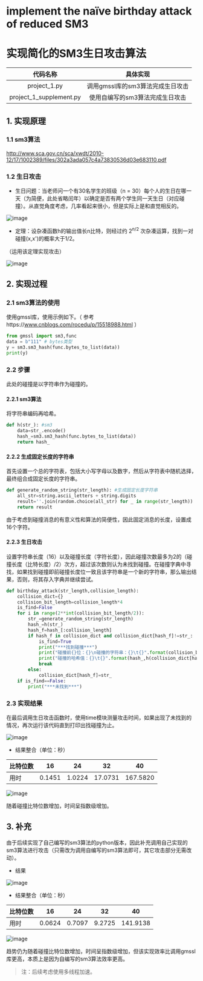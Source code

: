 # implement the naïve birthday attack of reduced SM3
# 实现简化的SM3生日攻击算法

|        代码名称         |             具体实现             |
| :---------------------: | :------------------------------: |
|      project_1.py       | 调用gmssl库的sm3算法完成生日攻击 |
| project_1_supplement.py | 使用自编写的sm3算法完成生日攻击  |

## 1. 实现原理
### 1.1 sm3算法
http://www.sca.gov.cn/sca/xwdt/2010-12/17/1002389/files/302a3ada057c4a73830536d03e683110.pdf
### 1.2 生日攻击
- 生日问题：当老师问一个有30名学生的班级（n = 30）每个人的生日在哪一天（为简便，此处省略闰年）以确定是否有两个学生同一天生日（对应碰撞）。从直觉角度考虑，几率看起来很小，但是实际上是和直觉相反的。

![image](https://github.com/hhhhtttgxy/homework_readme/assets/132645676/a69968e1-47f2-4e3e-99aa-491e1d1fdf3f)


- 定理：设杂凑函数h的输出值长n比特，则经过约 $2^{n/2}$ 次杂凑运算，找到一对碰撞(x,x')的概率大于1/2。

（运用该定理实现攻击）

![image](https://github.com/hhhhtttgxy/homework_readme/assets/132645676/7b50630b-a556-4ee2-ac36-1e995316aee8)

## 2. 实现过程
### 2.1 sm3算法的使用
使用gmssl库，使用示例如下。（ 参考https://www.cnblogs.com/rocedu/p/15518988.html ）
```python
from gmssl import sm3,func
data = b"111" # bytes类型
y = sm3.sm3_hash(func.bytes_to_list(data))
print(y)
```
### 2.2 步骤
此处的碰撞是以字符串作为碰撞的。

#### 2.2.1 sm3算法
将字符串编码再哈希。
```python
def h(str_): #sm3
    data=str_.encode()
    hash_=sm3.sm3_hash(func.bytes_to_list(data))
    return hash_
```
#### 2.2.2 生成固定长度的字符串
首先设置一个总的字符表，包括大小写字母以及数字，然后从字符表中随机选择，最终组合成固定长度的字符串。
```python
def generate_random_string(str_length): #生成固定长度字符串
    all_str=string.ascii_letters + string.digits
    result=''.join(random.choice(all_str) for _ in range(str_length))
    return result
```
由于考虑到碰撞消息的有意义性和算法的简便性，因此固定消息的长度，设置成16个字符。
#### 2.2.3 生日攻击
设置字符串长度（16）以及碰撞长度（字符长度），因此碰撞次数最多为2的（碰撞长度（比特长度）/2）次方，超过该次数则认为未找到碰撞。在碰撞字典中寻找，如果找到碰撞即前碰撞长度位一致且该字符串是一个新的字符串，那么输出结果，否则，将其存入字典并继续尝试。
```python
def birthday_attack(str_length,collision_length):
    collision_dict={}
    collision_bit_length=collision_length*4
    is_find=False
    for i in range(2**int(collision_bit_length/2)):
        str_=generate_random_string(str_length)
        hash_=h(str_)
        hash_f=hash_[:collision_length]
        if hash_f in collision_dict and collision_dict[hash_f]!=str_:
            is_find=True
            print("***找到碰撞***")
            print("碰撞前{}位：{}\n碰撞的字符串：{}\t{}".format(collision_bit_length,hash_f,str_,collision_dict[hash_f]))
            print("碰撞的哈希值：{}\t{}".format(hash_,h(collision_dict[hash_f])))
            break
        else:
            collision_dict[hash_f]=str_
    if is_find==False:
        print("***未找到***")
```
### 2.3 实现结果
在最后调用生日攻击函数时，使用time模块测量攻击时间，如果出现了未找到的情况，再次运行该代码直到打印出找碰撞为止。

![image](https://github.com/hhhhtttgxy/homework_readme/assets/132645676/558e0ca5-07e4-4d91-b9fa-92b2dede3e6f)


- 结果整合（单位：秒）

| 比特位数 | 16     | 24     | 32      | 40       |
| -------- | ------ | ------ | ------- | -------- |
| 用时     | 0.1451 | 1.0224 | 17.0731 | 167.5820 |

![image](https://github.com/hhhhtttgxy/homework_readme/assets/132645676/07617db3-5de6-4c81-b18b-1d8f6dbda7a1)


随着碰撞比特位数增加，时间呈指数级增加。



## 3. 补充
由于后续实现了自己编写的sm3算法的python版本，因此补充调用自己实现的sm3算法进行攻击（只需改为调用自编写的sm3算法即可，其它攻击部分无需改动）。

- 结果

![image](https://github.com/hhhhtttgxy/homework_readme/assets/132645676/1ba0c17e-7c3f-45f1-a7ad-7f80b67d41e3)


- 结果整合（单位：秒）

| 比特位数 | 16     | 24     | 32     | 40       |
| -------- | ------ | ------ | ------ | -------- |
| 用时     | 0.0624 | 0.7097 | 9.2725 | 141.9138 |

![image](https://github.com/hhhhtttgxy/homework_readme/assets/132645676/9ba246a0-b2c6-4548-b8de-d9f0935c584e)


趋势仍为随着碰撞比特位数增加，时间呈指数级增加，但该实现效率比调用gmssl库更高，本质上是因为自编写的sm3算法效率更高。

> 注：后续考虑使用多线程加速。
